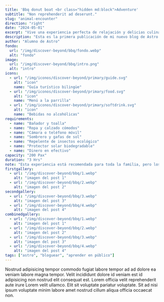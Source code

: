 ```yaml
---
title: 'Bbq donut boat <br class="hidden md:block">Adventure'
subtitle: "Non reprehenderit ad deserunt."
slug: "animal-encounter"
direction: "right"
date: "2024-05-01"
excerpt: "Vive una experiencia perfecta de relajación y delicias culinarias con nuestra BBQ Donut Adventure. Navega por las serenas y hermosas aguas de la bahía de Roatán mientras preparas tu propio BBQ a bordo y disfrutas de las impresionantes vistas del Caribe."
description: "Esta es la primera publicación de mi nuevo blog de Astro."
author: "Alumno de Astro"
fondo:
  url: "/img/discover-beyond/bbq/fondo.webp"
  alt: "fondo"
image:
  url: "/img/discover-beyond/bbq/intro.png"
  alt: "intro"
icons:
  - url: "/img/iconos/discover-beyond/primary/guide.svg"
    alt: "icon"
    name: "Guía turístico bilingüe"
  - url: "/img/iconos/discover-beyond/primary/food.svg"
    alt: "icon"
    name: "Menú a la parrilla"
  - url: "/img/iconos/discover-beyond/primary/softdrink.svg"
    alt: "icon"
    name: "Bebidas no alcohólicas"
requirements:
  - name: "Bañador y toalla"
  - name: "Ropa y calzado cómodos"
  - name: "Cámara o teléfono móvil"
  - name: "Sombrero y gafas de sol"
  - name: "Repelente de insectos ecológico"
  - name: "Protector solar biodegradable"
  - name: "Dinero en efectivo"
capacity: "200 Pax"
duration: "3 Hrs"
note: "Esta experiencia está recomendada para toda la familia, pero los menores deben ir siempre acompañados de sus padres. No se servirá alcohol a menores de 18 años. Recuerda que en esta excursión hay que caminar un poco."
firstgallery:
  - url: "/img/discover-beyond/bbq/1.webp"
    alt: "imagen del post 1"
  - url: "/img/discover-beyond/bbq/2.webp"
    alt: "imagen del post 2"
secondgallery:
  - url: "/img/discover-beyond/bbq/3.webp"
    alt: "imagen del post 3"
  - url: "/img/discover-beyond/bbq/4.webp"
    alt: "imagen del post 4"
combinedgallery:
  - url: "/img/discover-beyond/bbq/1.webp"
    alt: "imagen del post 1"
  - url: "/img/discover-beyond/bbq/2.webp"
    alt: "imagen del post 2"
  - url: "/img/discover-beyond/bbq/3.webp"
    alt: "imagen del post 3"
  - url: "/img/discover-beyond/bbq/4.webp"
    alt: "imagen del post 4"
tags: ["astro", "bloguear", "aprender en público"]
---
```



Nostrud adipisicing tempor commodo fugiat labore tempor ad ad dolore ea veniam labore magna tempor. Velit incididunt dolore id veniam est id adipisicing non nostrud elit consequat est. Lorem officia velit reprehenderit aute irure Lorem velit ullamco. Elit sit voluptate pariatur voluptate. Sit ad nisi ipsum voluptate minim labore amet nostrud cillum aliqua officia occaecat non.
